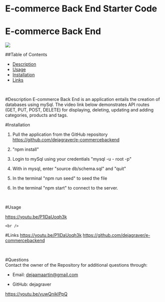 # E-commerce Back End Starter Code

 <h1> E-commerce Back End </h1>
  
  <img src = "https://img.shields.io/badge/license-MIT License-brightgreen"><br />

  ##Table of Contents
  * [Description](#Description)
  * [Usage](#Usage)
  * [Installation](#Installation)
  * [Links](#Links)
  <br />

<a name="Description">#Description</a>
E-commerce Back End is an application entails the creation of databases using mySql. The video link below demonstrates API routes (GET, PUT, POST, DELETE) for displaying, deleting, updating and adding categories, products and tags.
 <br />

<a name="Installation">#Installation</a>
1. Pull the application from the GitHub repository https://github.com/dejagraver/e-commercebackend
2. "npm install"
3. Login to mySql using your credentials "mysql -u - root -p"
4. With in mysql, enter "source db/schema.sql" and "quit"
5. In the terminal "npm run seed" to seed the file 
6. In the terminal "npm start" to connect to the server.

    <br />

<a name="Usage">#Usage</a>

https://youtu.be/P1lDaUoqh3k

    <br />


 <a name="Links">#Links</a>
https://youtu.be/P1lDaUoqh3k
https://github.com/dejagraver/e-commercebackend

  <br />


  #Questions <br />
  Contact the owner of the Repository for additional questions through:

* Email: dejaamaartin@gmail.com

* GitHub: dejagraver

https://youtu.be/vuwQnikIPpQ